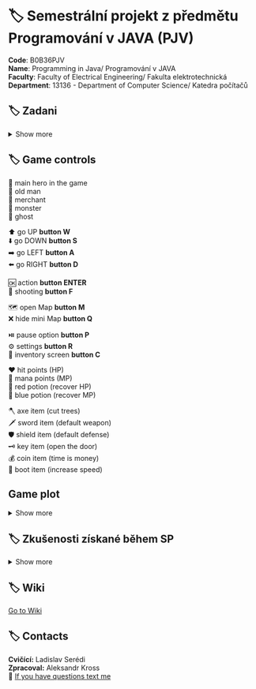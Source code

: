 # :label: Semestrální projekt z předmětu Programování v JAVA  (PJV)

**Code**: B0B36PJV <br>
**Name**: Programming in Java/ Programování v JAVA <br>
**Faculty**: Faculty of Electrical Engineering/ Fakulta elektrotechnická <br>
**Department**: 13136 - Department of Computer Science/ Katedra počítačů <br>


## :label: Zadani
<details><summary> Show more </summary>
Typická RPG hra, která je tímto tématem zamýšlena je například tato https://darkwalllke.itch.io/simple-rpg

Nezapomínejte, že vaším cílem není vytvořit hru jako takovou (hodně levelů, příběh atd.), ale engine na spuštění a odehrání levelů popsaných externími soubory.
Hra bude umět načítat seznam předmětů ze souboru. Tyto předměty bude mít hráč na začátku hry. Na konci hry bude umět hra uložit seznam předmětů ve stejném formátu.
Každý level bude popsaný v externím souboru v rozumném formátu – je na vás jaký formát si zvolíte. Pro demonstraci stačí vytvořet jeden až dva levely hry na kterých bude předvedena funkčnost všech prvků, inventáře a boje s nepřítelem.
Pokud soubory s levely nejsou human-readable, musí být vytvořen editor těchto souborů.
V rámci hry bude implementován způsob souboje s příšerami.
Hrdina bude umět pomocí sebraných předmětů interagovat s dalšími předměty (otevře dveře klíčem, rozbije truhlu palicí atd.).
Herní engine musí být vybaven GUI.

</details>

## :label: Game controls


👨               main hero in the game <br>
:older_man:	            old man <br>
🧑               merchant <br>
👾               monster <br>
👻               ghost <br>


⬆️ 		         go UP **button W** <br>
⬇️	             go DOWN **button S** <br>
➡️	             go LEFT **button A** <br>
⬅️		         go RIGHT **button D** <br>

🆗	    	     action **button ENTER** <br>
🏹	             shooting **button F** <br>

🗺️               open Map **button M**<br>
❌               hide mini Map **button Q**<br>


⏯️	             pause option **button P** <br>
⚙️               settings **button R**<br>
👜  		     inventory screen **button C** <br>

❤️	             hit points (HP) <br>
🔷	             mana points (MP) <br>
🔴               red potion (recover HP) <br>
🔵               blue potion (recover MP)<br>


🪓      	     axe item (cut trees)<br>
🗡️               sword item (default weapon)<br>
🛡️               shield item (default defense)<br>
🗝️	              key item (open the door)<br>
💰	             coin item (time is money)<br>
👢               boot item (increase speed)<br>


## Game plot

<details><summary> Show more </summary>

The goal of the game is for the player to collect keys and open the chest. To do this, he first needs to find an axe. Then he will be able to cut down the yellow trees. <br>

In the center of the map there is a teleport to the island. This teleport is hidden behind yellow trees. <br>

The hero needs to move to the island, where he will find prizes and a new teleport to the location FEL (map number 2). <br>

At the FEL, the main character will be able to change the location and get into the PJV office, where one of the keys is hidden. Also in PJV's office there will be a teleport to the new location Gold (map number 3).<br>

In this location, the player needs to fight 3 strong ghosts, after which he will be able to get the second key.<br>

There will also be gold as a reward. After that, the hero should return to the main map. <br>

The hero will open two doors. Then he will be able to find a third key, with which he will open the last door to the treasure. <br>


After the player opens the chest, they can continue to fight the monsters because the world is in danger. And only our hero can save the world.

</details>





## :label: Zkušenosti získané během SP

<details><summary> Show more </summary>

Describe my experience.. Bla bla bla.

</details>


## :label: Wiki
[Go to Wiki](https://gitlab.fel.cvut.cz/krossale/java-pro/-/wikis/home)


## :label: Contacts

**Cvičící:** Ladislav Serédi <br>
**Zpracoval:** Aleksandr Kross  <br>
:email: [If you have questions text me](mailto:krossale@fel.czut.cz)



